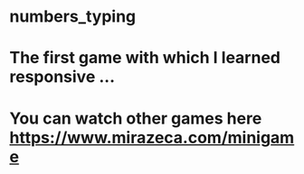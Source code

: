 # numbers_typing

# The first game with which I learned responsive ...

# You can watch other games here https://www.mirazeca.com/minigame
